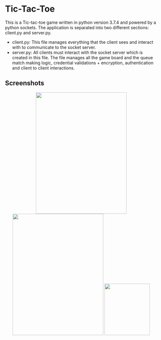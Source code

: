 # Tic-Tac-Toe

This is a Tic-tac-toe game written in python version 3.7.4 and powered by a python sockets. The application is separated into two different sections: client.py and server.py.

- client.py: This file manages everything that the client sees and interact with to communicate to the socket server. 
- server.py: All clients must interact with the socket server which is created in this file. The file manages all the game board and the queue match making logic, credential validations + encryption, authentication and client to client interactions.

## Screenshots

<p align="center">
<img src="https://user-images.githubusercontent.com/75922639/123980758-6c217b00-d9df-11eb-805e-f9e3fff50cbf.png" width="300" height="400"> <img src="https://user-images.githubusercontent.com/75922639/123983429-7c3a5a00-d9e1-11eb-94bc-eac4d12b1414.png" width="300" height="400">  <img src="https://user-images.githubusercontent.com/75922639/123980413-24025880-d9df-11eb-80e5-c041ed692ff6.png" width="150" height="170">
</p>
